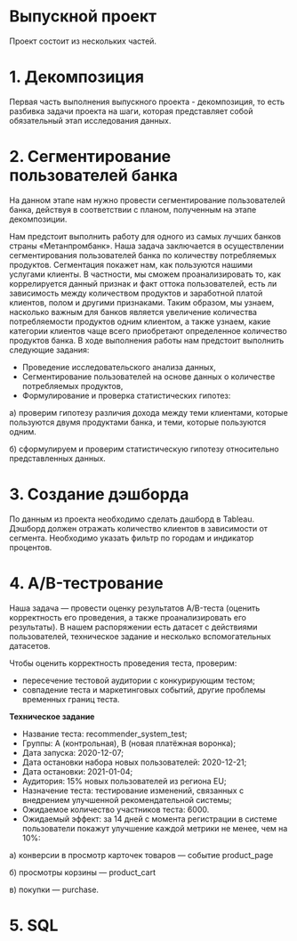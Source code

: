 # Выпускной проект

Проект состоит из нескольких частей.

# 1. Декомпозиция
Первая часть выполнения выпускного проекта - декомпозиция, то есть разбивка задачи проекта на шаги, которая представляет собой обязательный этап исследования данных. 

# 2. Сегментирование пользователей банка

На данном этапе нам нужно провести сегментирование пользователей банка, действуя в соответствии с планом, полученным на этапе декомпозиции.

Нам предстоит выполнить работу для одного из самых лучших банков страны «Метанпромбанк». Наша задача заключается в осуществлении сегментирования пользователей банка по количеству потребляемых продуктов. Сегментация покажет нам, как пользуются нашими услугами клиенты. В частности, мы сможем проанализировать то, как коррелируется данный признак и факт оттока пользователей, есть ли зависимость между количеством продуктов и заработной платой клиентов, полом и другими признаками. Таким образом, мы узнаем, насколько важным для банков является увеличение количества потребляемости продуктов одним клиентом, а также узнаем, какие категории клиентов чаще всего приобретают определенное количество продуктов банка.
В ходе выполнения работы нам предстоит выполнить следующие задания:
* Проведение исследовательского анализа данных,
* Сегментирование пользователей на основе данных о количестве потребляемых продуктов,
* Формулирование и проверка статистических гипотез:

а) проверим гипотезу различия дохода между теми клиентами, которые пользуются двумя продуктами банка, и теми, которые пользуются одним.

б) сформулируем и проверим статистическую гипотезу относительно представленных данных.

# 3. Создание дэшборда

По данным из проекта необходимо сделать дашборд в Tableau. Дэшборд должен отражать количество клиентов в зависимости от сегмента. Необходимо указать фильтр по городам и индикатор процентов.

# 4. A/B-тестрование

Наша задача — провести оценку результатов A/B-теста (оценить корректность его проведения, а также проанализировать его результаты). В нашем распоряжении есть датасет с действиями пользователей, техническое задание и несколько вспомогательных датасетов.

Чтобы оценить корректность проведения теста, проверим:
* пересечение тестовой аудитории с конкурирующим тестом;
* совпадение теста и маркетинговых событий, другие проблемы временных границ теста.

**Техническое задание**
* Название теста: recommender_system_test;
* Группы: А (контрольная), B (новая платёжная воронка);
* Дата запуска: 2020-12-07;
* Дата остановки набора новых пользователей: 2020-12-21;
* Дата остановки: 2021-01-04;
* Аудитория: 15% новых пользователей из региона EU;
* Назначение теста: тестирование изменений, связанных с внедрением улучшенной рекомендательной системы;
* Ожидаемое количество участников теста: 6000.
* Ожидаемый эффект: за 14 дней с момента регистрации в системе пользователи покажут улучшение каждой метрики не менее, чем на 10%:

а) конверсии в просмотр карточек товаров — событие product_page

б) просмотры корзины — product_cart

в) покупки — purchase.




# 5. SQL
